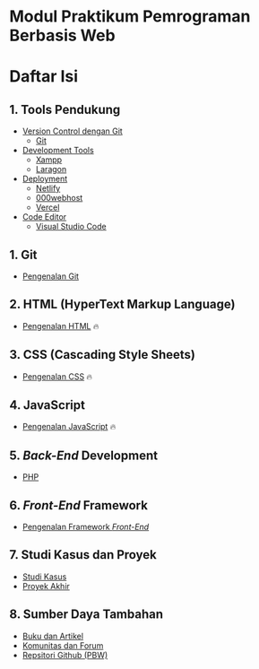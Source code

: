 # Modul Praktikum Pemrograman Berbasis Web

# Daftar Isi

## 1. Tools Pendukung
- [Version Control dengan Git](#71-version-control-dengan-git)
  - [Git](https://git-scm.com/downloads)
- [Development Tools](https://www.apachefriends.org/)
  - [Xampp](https://www.apachefriends.org/)
  - [Laragon](https://laragon.org/download/)
- [Deployment](#73-deployment)
    - [Netlify](https://www.netlify.com/)
    - [000webhost](https://id.000webhost.com/)
    - [Vercel](https://vercel.com/)
- [Code Editor](#code-editor)
    - [Visual Studio Code](https://code.visualstudio.com/download)


## 1. Git
- [Pengenalan Git](https://github.com/SI4019/Panduan-Praktikum-SI4019/tree/main/1-Panduan-GIT)

## 2. HTML (HyperText Markup Language)
- [Pengenalan HTML](https://github.com/Pemrograman-Berbasis-Web/modul-pbw.github.io/blob/main/2-Modul%20HTML/modul-html.md) 🔥

## 3. CSS (Cascading Style Sheets)
- [Pengenalan CSS](/3-Modul%20CSS/3-Modul-CSS.md) 🔥

## 4. JavaScript
- [Pengenalan JavaScript](https://github.com/Pemrograman-Berbasis-Web/modul-pbw.github.io/tree/main/4-Modul%20JavaScript) 🔥

## 5. _Back-End_ Development
  - [PHP](#)

## 6. _Front-End_ Framework
- [Pengenalan Framework _Front-End_](#51-pengenalan-framework-Front-End)

## 7. Studi Kasus dan Proyek
- [Studi Kasus](#81-studi-kasus)
- [Proyek Akhir](#82-proyek-akhir)

## 8. Sumber Daya Tambahan
- [Buku dan Artikel](buku-dan-artikel)
- [Komunitas dan Forum](komunitas-dan-forum)
- [Repsitori Github (PBW)](https://github.com/Pemrograman-Berbasis-Web)
